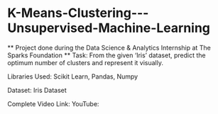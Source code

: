 # K-Means-Clustering---Unsupervised-Machine-Learning
** Project done during the Data Science &amp; Analytics Internship at The Sparks Foundation **
Task: From the given ‘Iris’ dataset, predict the optimum number of clusters and represent it visually.

Libraries Used: Scikit Learn, Pandas, Numpy

Dataset: Iris Dataset

Complete Video Link: YouTube: 
